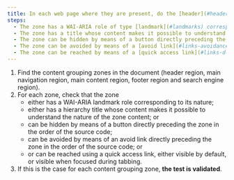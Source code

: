 ```yaml
---
title: In each web page where they are present, do the [header](#header-area), [main navigation](#menu-and-navigation-bar), [main content](#main-content-area), [footer](#footer-area) and [search engine](#search-engine-internal-to-a-website) regions comply with at least one of these conditions?
steps:
  - The zone has a WAI-ARIA role of type [landmark](#landmarks) corresponding to its nature.
  - The zone has a title whose content makes it possible to understand the nature of the zone's content.
  - The zone can be hidden by means of a button directly preceding the zone in the order of the source code.
  - The zone can be avoided by means of a [avoid link](#links-avoidance-or-fast-access) directly preceding the zone in the order of the source code.
  - The zone can be reached by means of a [quick access link](#links-d-evitement-ou-d-acces-rapide) visible or, failing that, visible when focused.
---
```


1. Find the content grouping zones in the document (header region, main navigation region, main content region, footer region and search engine region).
2. For each zone, check that the zone
   - either has a WAI-ARIA landmark role corresponding to its nature;
   - either has a hierarchy title whose content makes it possible to understand the nature of the zone content; or
   - can be hidden by means of a button directly preceding the zone in the order of the source code;
   - can be avoided by means of an avoid link directly preceding the zone in the order of the source code; or
   - or can be reached using a quick access link, either visible by default, or visible when focused during tabbing.
3. If this is the case for each content grouping zone, **the test is validated**.

